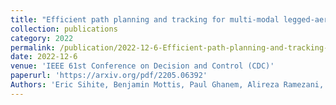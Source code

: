 ```yaml
---
title: "Efficient path planning and tracking for multi-modal legged-aerial locomotion using integrated probabilistic road maps (prm) and reference governors (rg)"
collection: publications
category: 2022
permalink: /publication/2022-12-6-Efficient-path-planning-and-tracking-for-multi-modal-legged-aerial-locomotion-using-integrated-probabilistic-road-maps-(prm)-and-reference-governors (rg)
date: 2022-12-6
venue: 'IEEE 61st Conference on Decision and Control (CDC)'
paperurl: 'https://arxiv.org/pdf/2205.06392'
Authors: 'Eric Sihite, Benjamin Mottis, Paul Ghanem, Alireza Ramezani, Morteza Gharib'
---
```


